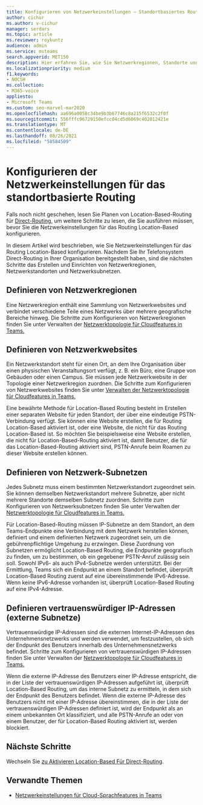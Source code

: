```yaml
---
title: Konfigurieren von Netzwerkeinstellungen – Standortbasiertes Routing
author: cichur
ms.author: v-cichur
manager: serdars
ms.topic: article
ms.reviewer: roykuntz
audience: admin
ms.service: msteams
search.appverid: MET150
description: Hier erfahren Sie, wie Sie Netzwerkregionen, Standorte und Subnetze für die Verwendung Location-Based Direct-Routing erstellen und einrichten.
ms.localizationpriority: medium
f1.keywords:
- NOCSH
ms.collection:
- M365-voice
appliesto:
- Microsoft Teams
ms.custom: seo-marvel-mar2020
ms.openlocfilehash: aa696a0058c34be9b3b67746c8a215f6532c2f0f
ms.sourcegitcommit: 556fffc96729150efcc04cd5d6069c402012421e
ms.translationtype: MT
ms.contentlocale: de-DE
ms.lasthandoff: 08/26/2021
ms.locfileid: "58584509"
---
```

# <a name="configure-network-settings-for-location-based-routing"></a>Konfigurieren der Netzwerkeinstellungen für das standortbasierte Routing

Falls noch nicht geschehen, lesen Sie Planen von Location-Based-Routing für [Direct-Routing,](location-based-routing-plan.md) um weitere Schritte zu lesen, die Sie ausführen müssen, bevor Sie die Netzwerkeinstellungen für das Routing Location-Based konfigurieren.

In diesem Artikel wird beschrieben, wie Sie Netzwerkeinstellungen für das Routing Location-Based konfigurieren. Nachdem Sie Ihr Telefonsystem Direct-Routing in Ihrer Organisation bereitgestellt haben, sind die nächsten Schritte das Erstellen und Einrichten von Netzwerkregionen, Netzwerkstandorten und Netzwerksubnetzen.

## <a name="define-network-regions"></a>Definieren von Netzwerkregionen

Eine Netzwerkregion enthält eine Sammlung von Netzwerkwebsites und verbindet verschiedene Teile eines Netzwerks über mehrere geografische Bereiche hinweg. Die Schritte zum Konfigurieren von Netzwerkregionen finden Sie unter Verwalten der [Netzwerktopologie für Cloudfeatures in Teams.](manage-your-network-topology.md)

## <a name="define-network-sites"></a>Definieren von Netzwerkwebsites

Ein Netzwerkstandort steht für einen Ort, an dem Ihre Organisation über einen physischen Veranstaltungsort verfügt, z. B. ein Büro, eine Gruppe von Gebäuden oder einen Campus. Sie müssen jede Netzwerkwebsite in der Topologie einer Netzwerkregion zuordnen. Die Schritte zum Konfigurieren von Netzwerkwebsites finden Sie unter [Verwalten der Netzwerktopologie für Cloudfeatures in Teams.](manage-your-network-topology.md)

Eine bewährte Methode für Location-Based Routing besteht im Erstellen einer separaten Website für jeden Standort, der über eine eindeutige PSTN-Verbindung verfügt. Sie können eine Website erstellen, die für Routing Location-Based aktiviert ist, oder eine Website, die nicht für das Routing Location-Based ist. So möchten Sie beispielsweise eine Website erstellen, die nicht für Location-Based-Routing aktiviert ist, damit Benutzer, die für das Location-Based-Routing aktiviert sind, PSTN-Anrufe beim Roamen zu dieser Website erstellen können.

## <a name="define-network-subnets"></a>Definieren von Netzwerk-Subnetzen

Jedes Subnetz muss einem bestimmten Netzwerkstandort zugeordnet sein. Sie können demselben Netzwerkstandort mehrere Subnetze, aber nicht mehrere Standorte demselben Subnetz zuordnen. Schritte zum Konfigurieren von Netzwerksubnetzen finden Sie unter Verwalten der [Netzwerktopologie für Cloudfeatures in Teams.](manage-your-network-topology.md)

Für Location-Based-Routing müssen IP-Subnetze an dem Standort, an dem Teams-Endpunkte eine Verbindung mit dem Netzwerk herstellen können, definiert und einem definierten Netzwerk zugeordnet sein, um die gebührenpflichtige Umgehung zu erzwingen. Diese Zuordnung von Subnetzen ermöglicht Location-Based Routing, die Endpunkte geografisch zu finden, um zu bestimmen, ob ein gegebener PSTN-Anruf zulässig sein soll. Sowohl IPv6- als auch IPv4-Subnetze werden unterstützt. Bei der Ermittlung, Teams sich ein Endpunkt an einem Standort befindet, überprüft Location-Based Routing zuerst auf eine übereinstimmende IPv6-Adresse. Wenn keine IPv6-Adresse vorhanden ist, überprüft Location-Based Routing auf eine IPv4-Adresse.

## <a name="define-trusted-ip-addresses-external-subnets"></a>Definieren vertrauenswürdiger IP-Adressen (externe Subnetze)

Vertrauenswürdige IP-Adressen sind die externen Internet-IP-Adressen des Unternehmensnetzwerks und werden verwendet, um festzustellen, ob sich der Endpunkt des Benutzers innerhalb des Unternehmensnetzwerks befindet. Schritte zum Konfigurieren von vertrauenswürdigen IP-Adressen finden Sie unter Verwalten der [Netzwerktopologie für Cloudfeatures in Teams.](manage-your-network-topology.md)

Wenn die externe IP-Adresse des Benutzers einer IP-Adresse entspricht, die in der Liste der vertrauenswürdigen IP-Adressen aufgeführt ist, überprüft Location-Based Routing, um das interne Subnetz zu ermitteln, in dem sich der Endpunkt des Benutzers befindet. Wenn die externe IP-Adresse des Benutzers nicht mit einer IP-Adresse übereinstimmen, die in der Liste der vertrauenswürdigen IP-Adressen definiert ist, wird der Endpunkt als an einem unbekannten Ort klassifiziert, und alle PSTN-Anrufe an oder von einem Benutzer, der für Location-Based Routing aktiviert ist, werden blockiert.

## <a name="next-steps"></a>Nächste Schritte

Wechseln Sie [zu Aktivieren Location-Based Für Direct-Routing](location-based-routing-enable.md).

## <a name="related-topics"></a>Verwandte Themen

- [Netzwerkeinstellungen für Cloud-Sprachfeatures in Teams](cloud-voice-network-settings.md)
